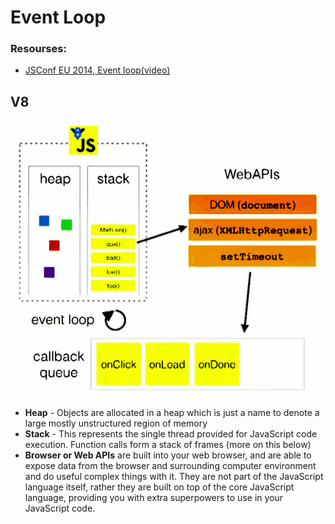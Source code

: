 # Event Loop 

### Resourses:
* [JSConf EU 2014, Event loop(video)](https://www.youtube.com/watch?v=8aGhZQkoFbQ)

## V8
![Event loop](https://github.com/purumvisum/interview/blob/master/theoretical-basis/event-loop/event-loop.png)
* **Heap** - Objects are allocated in a heap which is just a name to denote a large mostly unstructured region of memory
* **Stack** - This represents the single thread provided for JavaScript code execution. 
    Function calls form a stack of frames (more on this below)
* **Browser or Web APIs** are built into your web browser, and are able to expose data from 
the browser and surrounding computer environment and do useful complex things with it. They are not part of the JavaScript language itself, rather they are built on top of the core JavaScript language,
 providing you with extra superpowers to use in your JavaScript code.
